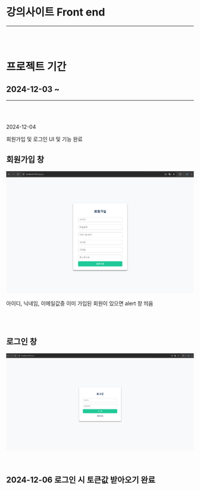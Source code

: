 # 강의사이트 Front end

<hr>

<br/>
<br/>

# 프로젝트 기간
## 2024-12-03 ~


<hr>

<br/>
<br/>


2024-12-04 

회원가입 및 로그인 UI 및 기능 완료

## 회원가입 창
![회원가입 이미지](https://github.com/mingyeol1/lecture-f/blob/main/SignUp.png)

아이디, 닉네임, 이메일값중 이미 가입된 회원이 있으면 alert 창 띄움 

<br/>
<br/>


## 로그인 창
![로그인 이미지](https://github.com/mingyeol1/lecture-f/blob/main/SignIn.png)



<br/>


##  2024-12-06 로그인 시 토큰값 받아오기 완료
